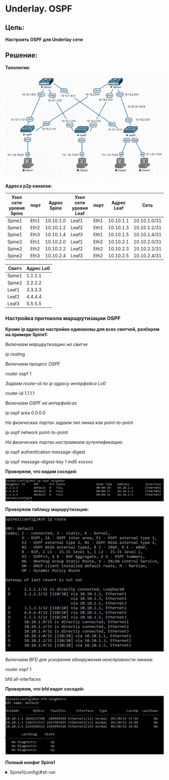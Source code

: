 # Underlay. OSPF

## Цель:

**Настроить OSPF для Underlay сети**


## Решение:

**Топология:**

![](images/lab2.jpg)


**Адреса p2p каналов:**

|  Узел сети уровня Spine | порт| Адрес Spine    | Узел сети уровня Leaf | порт | Адрес Leaf     | Сеть           |
|---------|---|-------------|-----------|---------|---|----------------|
| Spine1 | Eth1   | 10.10.1.0  | Leaf1 |Eth1    | 10.10.1.1 | 10.10.1.0/31  |
| Spine1 | Eth2   | 10.10.1.2  | Leaf2 |Eth1    | 10.10.1.3 | 10.10.1.2/31  |
| Spine1 | Eth3   | 10.10.1.4  | Leaf3 |Eth1    | 10.10.1.5 | 10.10.1.4/31  |
| Spine2 | Eth1   | 10.10.2.0  | Leaf1 |Eth2    | 10.10.2.1 | 10.10.2.0/31  |
| Spine2 | Eth2   | 10.10.2.2  | Leaf2 |Eth2    | 10.10.2.3 | 10.10.2.2/31  |
| Spine2 | Eth3   | 10.10.2.4  | Leaf3 |Eth2    | 10.10.2.5| 10.10.2.4/31   |

| Свитч  | Адрес Lo0  |   
|--------|------------|
| Spine1 | 1.1.1.1 | 
| Spine2 | 2.2.2.2 | 
| Leaf1  | 3.3.3.3 | 
| Leaf2  | 4.4.4.4 | 
| Leaf3  | 5.5.5.5 |


### **Настройка протокола маршрутизации OSPF**  
**Кроме ip адресов настройки одинаковы для всех свитчей, разберем на примере Spine1:**  


*Включаем маршрутизацию на свитче*

ip routing

*Включаем процесс OSPF*

router ospf 1

*Задаем router-id по ip адресу интерфейса Lo0*

router-id 1.1.1.1

*Включаем OSPF на интерфейсах*

ip ospf area 0.0.0.0

*На физических портах задаем тип линка как point-to-point*

ip ospf network point-to-point

*На физических портах настраиваем аутентификацию*

ip ospf authentication message-digest

ip ospf message-digest-key 1 md5 xxxxxx

**Проверяем, что видим соседей:**

![](images/neighbours.jpg)

**Проверяем таблицу маршрутизации:**

![](images/routes.jpg)

*Включаем BFD для ускорения обнаружения неисправности линков:*

router ospf 1

bfd all-interfaces

**Проверяем, что bfd видит соседей:**

![](images/bfd.jpg)

**Полный конфиг Spine1**

<details>
<summary>Spine1(config)#sh run</summary>
<pre><code>
! Command: show running-config
! device: Spine1 (vEOS, EOS-4.21.1.1F)
!
! boot system flash:/vEOS-lab.swi
!
transceiver qsfp default-mode 4x10G
!
no logging console
!
hostname Spine1
!
spanning-tree mode mstp
!
no aaa root
!
clock timezone Europe/Moscow
!
interface Ethernet1
   mtu 9214
   no switchport
   ip address 10.10.1.0/31
   ip ospf network point-to-point
   ip ospf authentication message-digest
   ip ospf area 0.0.0.0
   ip ospf message-digest-key 1 md5 7 ZKK6ON44AcrshdJc5EPcOA==
!
interface Ethernet2
   mtu 9214
   no switchport
   ip address 10.10.1.2/31
   ip ospf network point-to-point
   ip ospf authentication message-digest
   ip ospf area 0.0.0.0
   ip ospf message-digest-key 1 md5 7 1pyqA/gG7DRN6+O9k+CcSg==
!
interface Ethernet3
   mtu 9214
   no switchport
   ip address 10.10.1.4/31
   ip ospf network point-to-point
   ip ospf authentication message-digest
   ip ospf area 0.0.0.0
   ip ospf message-digest-key 1 md5 7 1pyqA/gG7DRN6+O9k+CcSg==
!
interface Ethernet4
!
interface Ethernet5
!
interface Ethernet6
!
interface Ethernet7
!
interface Ethernet8
!
interface Loopback0
   ip address 1.1.1.1/32
   ip ospf area 0.0.0.0
!
interface Management1
!
ip routing
!
router ospf 1
   router-id 1.1.1.1
   bfd all-interfaces
   max-lsa 12000
!
end
</code></pre>
</details>







